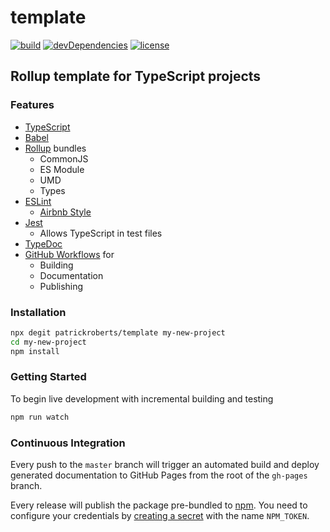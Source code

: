 # template

[![build](https://github.com/patrickroberts/template/workflows/build/badge.svg)](https://github.com/patrickroberts/template/actions?query=workflow:build)
[![devDependencies](https://david-dm.org/patrickroberts/template/dev-status.svg)](https://david-dm.org/patrickroberts/template?type=dev)
[![license](https://img.shields.io/github/license/patrickroberts/template.svg)](https://github.com/patrickroberts/template/blob/master/LICENSE)

## Rollup template for TypeScript projects

### Features

- [TypeScript]
- [Babel]
- [Rollup] bundles
  - CommonJS
  - ES Module
  - UMD
  - Types
- [ESLint]
  - [Airbnb Style]
- [Jest]
  - Allows TypeScript in test files
- [TypeDoc]
- [GitHub Workflows] for
  - Building
  - Documentation
  - Publishing

### Installation

```sh
npx degit patrickroberts/template my-new-project
cd my-new-project
npm install
```

### Getting Started

To begin live development with incremental building and testing

```sh
npm run watch
```

### Continuous Integration

Every push to the `master` branch will trigger an automated build and deploy generated documentation to GitHub Pages from the root of the `gh-pages` branch.

Every release will publish the package pre-bundled to [npm]. You need to configure your credentials by [creating a secret] with the name `NPM_TOKEN`.

[TypeScript]: https://www.typescriptlang.org/
[Babel]: https://babeljs.io/
[Rollup]: https://rollupjs.org/
[ESLint]: https://eslint.org/
[Airbnb Style]: https://github.com/airbnb/javascript
[Jest]: https://jestjs.io/
[TypeDoc]: https://typedoc.org/
[GitHub Workflows]: https://docs.github.com/actions
[npm]: https://www.npmjs.com/
[creating a secret]: https://docs.github.com/actions/reference/encrypted-secrets#creating-encrypted-secrets-for-a-repository
